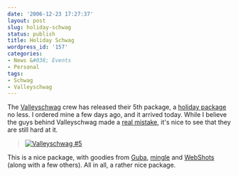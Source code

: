 ```yaml
---
date: '2006-12-23 17:27:37'
layout: post
slug: holiday-schwag
status: publish
title: Holiday Schwag
wordpress_id: '157'
categories:
- News &#038; Events
- Personal
tags:
- Schwag
- Valleyschwag
---
```


The [Valleyschwag](http://store.valleyschwag.com/) crew has released their 5th package, a [holiday package](http://valleyschwag.com/chronicles/2006/12/13/all-hail-the-holiday-schwag/) no less. I ordered mine a few days ago, and it arrived today. While I believe the guys behind Valleyschwag made a [real mistake](http://adamcaudill.com/2006/10/05/not-not-a-good-idea/), it's nice to see that they are still hard at it.


> [![Valleyschwag #5](http://farm1.static.flickr.com/149/331186229_b2a9f03349_m.jpg)](http://www.flickr.com/photos/adamcaudill/331186229/)


This is a nice package, with goodies from [Guba](http://www.guba.com/), [mingle](http://minglenow.com/) and [WebShots](http://www.webshots.com/) (along with a few others). All in all, a rather nice package.
